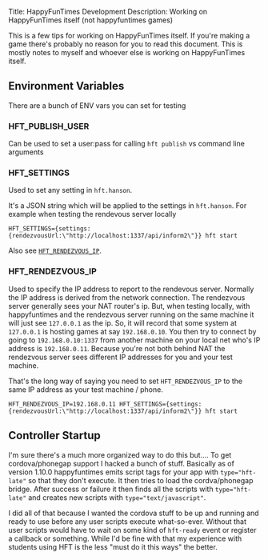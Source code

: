 Title: HappyFunTimes Development
Description: Working on HappyFunTimes itself (not happyfuntimes games)

This is a few tips for working on HappyFunTimes itself. If you're making a game
there's probably no reason for you to read this document. This is mostly
notes to myself and whoever else is working on HappyFunTimes itself.

## Environment Variables

There are a bunch of ENV vars you can set for testing

### HFT_PUBLISH_USER

Can be used to set a user:pass for calling `hft publish` vs command line arguments

### HFT_SETTINGS

Used to set any setting in `hft.hanson`.

It's a JSON string which will be applied to the settings in `hft.hanson`. For example
when testing the rendevous server locally

    HFT_SETTINGS={settings:{rendezvousUrl:\"http://localhost:1337/api/inform2\"}} hft start

Also see [`HFT_RENDEZVOUS_IP`](#hft-rendezvous-ip).

### HFT_RENDEZVOUS_IP

Used to specify the IP address to report to the rendevous server. Normally the IP address
is derived from the network connection. The rendezvous server generally sees your NAT router's
ip. But, when testing locally, with happyfuntimes and the rendezvous server running on the same
machine it will just see `127.0.0.1` as the ip. So, it will record that some system at `127.0.0.1`
is hosting games at say `192.168.0.10`. You then try to connect by going to `192.168.0.10:1337` from
another machine on your local net who's IP address is `192.168.0.11`. Because you're not both
behind NAT the rendezvous server sees different IP addresses for you and your test machine.

That's the long way of saying you need to set `HFT_RENDEZVOUS_IP` to the same IP address
as your test machine / phone.

    HFT_RENDEZVOUS_IP=192.168.0.11 HFT_SETTINGS={settings:{rendezvousUrl:\"http://localhost:1337/api/inform2\"}} hft start

## Controller Startup

I'm sure there's a much more organized way to do this but.... To get cordova/phonegap support I hacked
a bunch of stuff. Basically as of version 1.10.0 happyfuntimes emits script tags for your app
with `type="hft-late"` so that they don't execute. It then tries to load the cordva/phonegap bridge.
After success or failure it then finds all the scripts with `type="hft-late"` and creates
new scripts with `type="text/javascript"`.

I did all of that because I wanted the cordova stuff to be up and running and ready to use before
any user scripts execute what-so-ever. Without that user scripts would have to wait on some kind
of `hft-ready` event or register a callback or something. While I'd be fine with that my experience
with students using HFT is the less "must do it this ways" the better.


